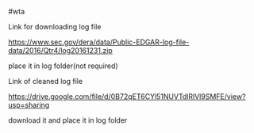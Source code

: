 #wta

Link for downloading log file

https://www.sec.gov/dera/data/Public-EDGAR-log-file-data/2016/Qtr4/log20161231.zip

place it in log folder(not required)


Link of cleaned log file

https://drive.google.com/file/d/0B72qET6CYl51NUVTdlRlVl9SMFE/view?usp=sharing

download it and place it in log folder